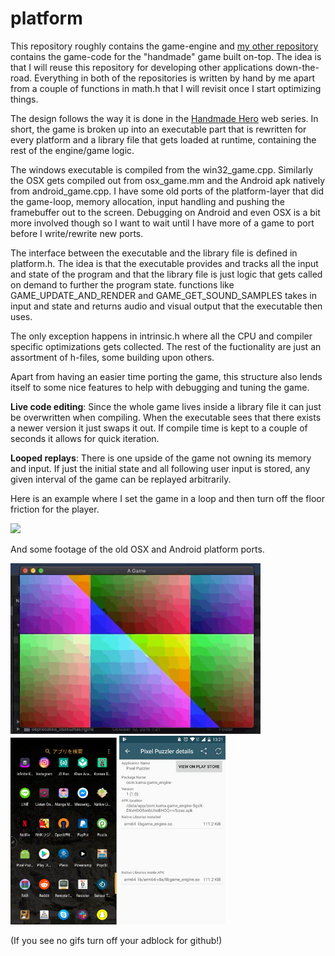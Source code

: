 # platform

This repository roughly contains the game-engine and [my other repository](https://github.com/Bjeeeern/handmade) 
contains the game-code for the "handmade" game built on-top. The idea is that I will reuse this repository for developing other applications down-the-road. Everything in both of the repositories is written by hand by me apart from a couple of functions in math.h that I will revisit once I start optimizing things.

The design follows the way it is done in the [Handmade Hero](https://handmadehero.org/) web series. In short, the game is broken up into an executable part that is rewritten for every platform and a library file that gets loaded at runtime, containing the rest of the engine/game logic.

The windows executable is compiled from the win32_game.cpp.
Similarly the OSX gets compiled out from osx_game.mm and the Android apk natively from android_game.cpp. I have some old ports of the platform-layer that did the game-loop, memory allocation, input handling and pushing the framebuffer out to the screen. Debugging on Android and even OSX is a bit more involved though so I want to wait until I have more of a game to port before I write/rewrite new ports.

The interface between the executable and the library file is defined in platform.h. The idea is that the executable provides and tracks all the input and state of the program and that the library file is just logic that gets called on demand to further the program state.
functions like GAME_UPDATE_AND_RENDER and GAME_GET_SOUND_SAMPLES takes in input and state and returns audio and visual output that the executable then uses.

The only exception happens in intrinsic.h where all the CPU and compiler specific optimizations gets collected. The rest of the fuctionality are just an assortment of h-files, some building upon others.

Apart from having an easier time porting the game, this structure also lends itself to some nice features to help with debugging and tuning the game.

__Live code editing__:
Since the whole game lives inside a library file it can just be overwritten when compiling. When the executable sees that there exists a newer version it just swaps it out. If compile time is kept to a couple of seconds it allows for quick iteration.

__Looped replays__:
There is one upside of the game not owning its memory and input. If just the initial state and all following user input is stored, any given interval of the game can be replayed arbitrarily.

Here is an example where I set the game in a loop and then turn off the floor friction for the player.

<img src="promo_data/Win32PlatformDemonstration.gif" width="800" />

And some footage of the old OSX and Android platform ports.

<img src="promo_data/OldGameOSXPort.gif" width="400" /> <img src="promo_data/OldGameAndroidPort.gif" width="170" /> <img src="promo_data/OldGameAndroidPort.jpg" width="170" />

(If you see no gifs turn off your adblock for github!)
